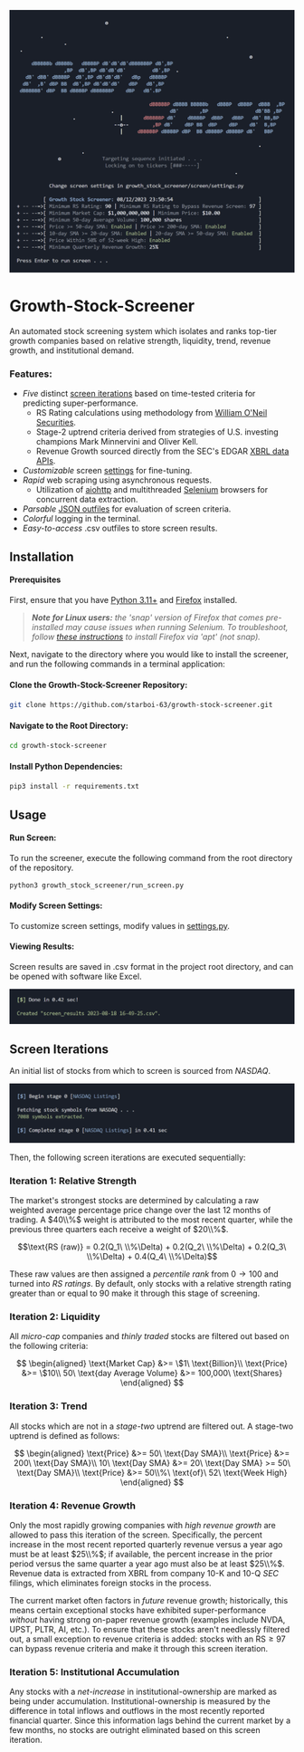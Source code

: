 ![Growth Stock Screener](screenshots/startup.png)

# Growth-Stock-Screener

An automated stock screening system which isolates and ranks top-tier growth companies based on relative strength, liquidity, trend, revenue growth, and institutional demand.

### Features:

- _Five_ distinct [screen iterations](#screen-iterations) based on time-tested criteria for predicting super-performance.
  - RS Rating calculations using methodology from [William O'Neil Securities](https://www.williamoneil.com/proprietary-ratings-and-rankings/).
  - Stage-2 uptrend criteria derived from strategies of U.S. investing champions Mark Minnervini and Oliver Kell.
  - Revenue Growth sourced directly from the SEC's EDGAR [XBRL data APIs](https://www.sec.gov/edgar/sec-api-documentation).
- _Customizable_ screen [settings](growth_stock_screener/screen/settings.py) for fine-tuning.
- _Rapid_ web scraping using asynchronous requests.
  - Utilization of [aiohttp](https://docs.aiohttp.org/en/stable/) and multithreaded [Selenium](https://docs.aiohttp.org/en/stable/) browsers for concurrent data extraction.
- _Parsable_ [JSON outfiles](growth_stock_screener/json/README.md) for evaluation of screen criteria.
- _Colorful_ logging in the terminal.
- _Easy-to-access_ .csv outfiles to store screen results.

## Installation

#### Prerequisites

First, ensure that you have [Python 3.11+](https://www.python.org/) and [Firefox](https://www.mozilla.org/en-US/firefox/new/) installed.

> **_Note for Linux users:_** _the 'snap' version of Firefox that comes pre-installed may cause issues when running Selenium. To troubleshoot, follow [these instructions](https://www.omgubuntu.co.uk/2022/04/how-to-install-firefox-deb-apt-ubuntu-22-04) to install Firefox via 'apt' (not snap)._

Next, navigate to the directory where you would like to install the screener, and run the following commands in a terminal application:

#### Clone the Growth-Stock-Screener Repository:

```bash
git clone https://github.com/starboi-63/growth-stock-screener.git
```

#### Navigate to the Root Directory:

```bash
cd growth-stock-screener
```

#### Install Python Dependencies:

```bash
pip3 install -r requirements.txt
```

## Usage

#### Run Screen:

To run the screener, execute the following command from the root directory of the repository.

```bash
python3 growth_stock_screener/run_screen.py
```

#### Modify Screen Settings:

To customize screen settings, modify values in [settings.py](growth_stock_screener/screen/settings.py).

#### Viewing Results:

Screen results are saved in .csv format in the project root directory, and can be opened with software like Excel.

![Screen Results](screenshots/done.png)

## Screen Iterations

An initial list of stocks from which to screen is sourced from _NASDAQ_.

![NASDAQ Listings](screenshots/nasdaq_listings.png)

Then, the following screen iterations are executed sequentially:

### Iteration 1: Relative Strength

The market's strongest stocks are determined by calculating a raw weighted average percentage price change over the last $12$ months of trading. A $40\\%$ weight is attributed to the most recent quarter, while the previous three quarters each receive a weight of $20\\%$.

$$\text{RS (raw)} = 0.2(Q_1\ \\%\Delta) + 0.2(Q_2\ \\%\Delta) + 0.2(Q_3\ \\%\Delta) + 0.4(Q_4\ \\%\Delta)$$

These raw values are then assigned a _percentile rank_ from $0\to 100$ and turned into _RS ratings_. By default, only stocks with a relative strength rating greater than or equal to $90$ make it through this stage of screening.

### Iteration 2: Liquidity

All _micro-cap_ companies and _thinly traded_ stocks are filtered out based on the following criteria:

$$
\begin{aligned}
\text{Market Cap} &>= \$1\ \text{Billion}\\
\text{Price} &>= \$10\\
50\ \text{day Average Volume} &>= 100,000\ \text{Shares}
\end{aligned}
$$

### Iteration 3: Trend

All stocks which are not in a _stage-two_ uptrend are filtered out. A stage-two uptrend is defined as follows:

$$
\begin{aligned}
\text{Price} &>= 50\ \text{Day SMA}\\
\text{Price} &>= 200\ \text{Day SMA}\\
10\ \text{Day SMA} &>= 20\ \text{Day SMA} >= 50\ \text{Day SMA}\\
\text{Price} &>= 50\\%\ \text{of}\ 52\ \text{Week High}
\end{aligned}
$$

### Iteration 4: Revenue Growth

Only the most rapidly growing companies with _high revenue growth_ are allowed to pass this iteration of the screen. Specifically,
the percent increase in the most recent reported quarterly revenue versus a year ago must be at least $25\\%$; if available, the percent increase in the prior period versus the same quarter a year ago must also be at least $25\\%$. Revenue data is extracted from XBRL from company 10-K and 10-Q _SEC_ filings, which eliminates foreign stocks in the process.

The current market often factors in _future_ revenue growth; historically, this means certain exceptional stocks have exhibited super-performance _without_ having strong on-paper revenue growth (examples include NVDA, UPST, PLTR, AI, etc.). To ensure that these stocks aren't needlessly filtered out, a small exception to revenue criteria is added: stocks with an $\text{RS} \geq 97$ can bypass revenue criteria and make it through this screen iteration.

### Iteration 5: Institutional Accumulation

Any stocks with a _net-increase_ in institutional-ownership are marked as being under accumulation. Institutional-ownership is measured by the difference in total inflows and outflows in the most recently reported financial quarter. Since this information lags behind the current market by a few months, no stocks are outright eliminated based on this screen iteration.
